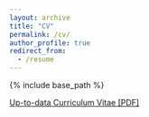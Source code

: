 ```yaml
---
layout: archive
title: "CV"
permalink: /cv/
author_profile: true
redirect_from:
  - /resume
---
```


{% include base_path %}

[Up-to-data Curriculum Vitae [PDF]](http://jarrome.github.io/files/yijun_cv.pdf)
